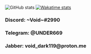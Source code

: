 ![GitHub stats](https://github-readme-stats.vercel.app/api?username=Void119&show_icons=true&theme=midnight-purple)
[![Wakatime stats](https://github-readme-stats.vercel.app/api/wakatime?username=Void115&theme=midnight-purple)](https://github.com/anuraghazra/github-readme-stats)
<h3>Discord: ~Void~#2990<h3>
<h3>Telegram: @UNDER669<h3>
<h3>Jabber: void_dark119@proton.me<h3>
